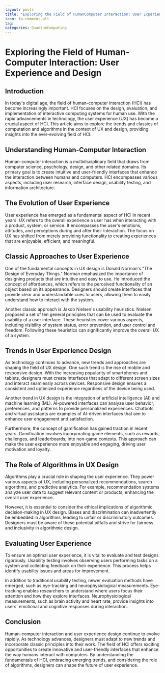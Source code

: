```yaml
---
layout: posts
title: "Exploring the Field of HumanComputer Interaction: User Experience and Design"
icon: fa-comment-alt
tag:      
categories: QuantumComputing
---
```



# Exploring the Field of Human-Computer Interaction: User Experience and Design

## Introduction

In today's digital age, the field of human-computer interaction (HCI) has become increasingly important. HCI focuses on the design, evaluation, and implementation of interactive computing systems for human use. With the rapid advancements in technology, the user experience (UX) has become a crucial aspect of HCI. This article aims to explore the trends and classics of computation and algorithms in the context of UX and design, providing insights into the ever-evolving field of HCI.

## Understanding Human-Computer Interaction

Human-computer interaction is a multidisciplinary field that draws from computer science, psychology, design, and other related domains. Its primary goal is to create intuitive and user-friendly interfaces that enhance the interaction between humans and computers. HCI encompasses various aspects, including user research, interface design, usability testing, and information architecture.

## The Evolution of User Experience

User experience has emerged as a fundamental aspect of HCI in recent years. UX refers to the overall experience a user has when interacting with a product, system, or service. It encompasses the user's emotions, attitudes, and perceptions during and after their interaction. The focus on UX has shifted from merely providing functionality to creating experiences that are enjoyable, efficient, and meaningful.

## Classic Approaches to User Experience

One of the fundamental concepts in UX design is Donald Norman's "The Design of Everyday Things." Norman emphasized the importance of designing products that are intuitive and easy to use. He introduced the concept of affordances, which refers to the perceived functionality of an object based on its appearance. Designers should create interfaces that provide clear and understandable cues to users, allowing them to easily understand how to interact with the system.

Another classic approach is Jakob Nielsen's usability heuristics. Nielsen proposed a set of ten general principles that can be used to evaluate the usability of a user interface. These heuristics cover various aspects, including visibility of system status, error prevention, and user control and freedom. Following these heuristics can significantly improve the overall UX of a system.

## Trends in User Experience Design

As technology continues to advance, new trends and approaches are shaping the field of UX design. One such trend is the rise of mobile and responsive design. With the increasing popularity of smartphones and tablets, designers must create interfaces that adapt to different screen sizes and interact seamlessly across devices. Responsive design ensures a consistent and optimized experience regardless of the device being used.

Another trend in UX design is the integration of artificial intelligence (AI) and machine learning (ML). AI-powered interfaces can analyze user behavior, preferences, and patterns to provide personalized experiences. Chatbots and virtual assistants are examples of AI-driven interfaces that aim to enhance user engagement and satisfaction.

Furthermore, the concept of gamification has gained traction in recent years. Gamification involves incorporating game elements, such as rewards, challenges, and leaderboards, into non-game contexts. This approach can make the user experience more enjoyable and engaging, driving user motivation and loyalty.

## The Role of Algorithms in UX Design

Algorithms play a crucial role in shaping the user experience. They power various aspects of UX, including personalized recommendations, search algorithms, and predictive analytics. For example, recommendation systems analyze user data to suggest relevant content or products, enhancing the overall user experience.

However, it is essential to consider the ethical implications of algorithmic decision-making in UX design. Biases and discrimination can inadvertently be embedded in algorithms, leading to unfair or discriminatory outcomes. Designers must be aware of these potential pitfalls and strive for fairness and inclusivity in algorithmic design.

## Evaluating User Experience

To ensure an optimal user experience, it is vital to evaluate and test designs rigorously. Usability testing involves observing users performing tasks on a system and collecting feedback on their experience. This process helps identify usability issues and areas for improvement.

In addition to traditional usability testing, newer evaluation methods have emerged, such as eye-tracking and neurophysiological measurements. Eye-tracking enables researchers to understand where users focus their attention and how they explore interfaces. Neurophysiological measurements, such as brain activity and heart rate, provide insights into users' emotional and cognitive responses during interaction.

## Conclusion

Human-computer interaction and user experience design continue to evolve rapidly. As technology advances, designers must adapt to new trends and incorporate classic principles into their work. The field of HCI offers exciting opportunities to create innovative and user-friendly interfaces that enhance the way humans interact with computers. By understanding the fundamentals of HCI, embracing emerging trends, and considering the role of algorithms, designers can shape the future of user experience.